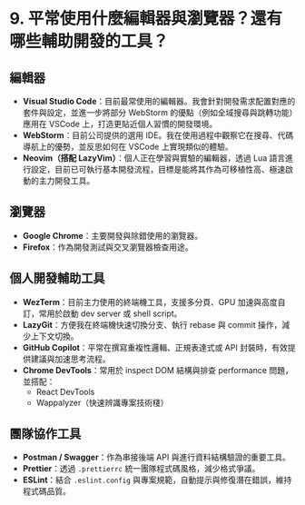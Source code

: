 # 9. 平常使用什麼編輯器與瀏覽器？還有哪些輔助開發的工具？

## 編輯器

- **Visual Studio Code**：目前最常使用的編輯器。我會針對開發需求配置對應的套件與設定，並進一步將部分 WebStorm 的優點（例如全域搜尋與跳轉功能）應用在 VSCode 上，打造更貼近個人習慣的開發環境。
- **WebStorm**：目前公司提供的選用 IDE。我在使用過程中觀察它在搜尋、代碼導航上的優勢，並反思如何在 VSCode 上實現類似的體驗。
- **Neovim（搭配 LazyVim）**：個人正在學習與實驗的編輯器，透過 Lua 語言進行設定，目前已可執行基本開發流程，目標是能將其作為可移植性高、極速啟動的主力開發工具。

## 瀏覽器

- **Google Chrome**：主要開發與除錯使用的瀏覽器。
- **Firefox**：作為開發測試與交叉瀏覽器檢查用途。

## 個人開發輔助工具

- **WezTerm**：目前主力使用的終端機工具，支援多分頁、GPU 加速與高度自訂，常用於啟動 dev server 或 shell script。
- **LazyGit**：方便我在終端機快速切換分支、執行 rebase 與 commit 操作，減少上下文切換。
- **GitHub Copilot**：平常在撰寫重複性邏輯、正規表達式或 API 封裝時，有效提供建議與加速思考流程。
- **Chrome DevTools**：常用於 inspect DOM 結構與排查 performance 問題，並搭配：
  - React DevTools
  - Wappalyzer（快速辨識專案技術棧）

## 團隊協作工具

- **Postman / Swagger**：作為串接後端 API 與進行資料結構驗證的重要工具。
- **Prettier**：透過 `.prettierrc` 統一團隊程式碼風格，減少格式爭議。
- **ESLint**：結合 `.eslint.config` 與專案規範，自動提示與修復潛在錯誤，維持程式碼品質。
